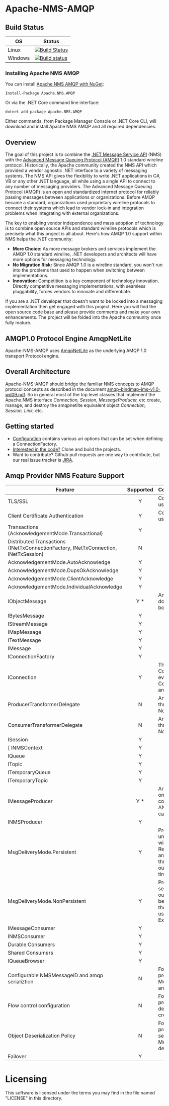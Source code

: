 # Apache-NMS-AMQP

## Build Status

OS | Status
---|---
Linux | [![Build Status](https://travis-ci.com/apache/activemq-nms-amqp.svg?branch=master)](https://travis-ci.com/apache/activemq-nms-amqp)
Windows | [![Build status](https://ci.appveyor.com/api/projects/status/yn2wkhq1nbhkfsur?svg=true)](https://ci.appveyor.com/project/ApacheSoftwareFoundation/activemq-nms-amqp)

### Installing Apache NMS AMQP

You can install [Apache NMS AMQP with NuGet](https://www.nuget.org/packages/Apache.NMS.AMQP):

```
Install-Package Apache.NMS.AMQP
```

Or via the .NET Core command line interface:

```
dotnet add package Apache.NMS.AMQP
```

Either commands, from Package Manager Console or .NET Core CLI, will download and install Apache NMS AMQP and all required dependencies.

## Overview
The goal of this project is to combine the [.NET Message Service API](http://activemq.apache.org/nms/) (NMS) with
the [Advanced Message Queuing Protocol (AMQP)](https://www.amqp.org/) 1.0 standard wireline protocol. Historically, the Apache community created the NMS API which provided a vendor agnostic .NET interface to a variety of messaging systems. The NMS API gives the flexibility to write .NET applications in C#, VB or any other .NET language, all while using a single API to connect to any number of messaging providers. The Advanced Message Queuing Protocol (AMQP) is an open and standardized internet protocol for reliably passing messages between applications or organizations.
Before AMQP became a standard, organizations used proprietary wireline protocols to connect their systems which lead to vendor lock-in and integration problems when integrating with external organizations.

The key to enabling vendor independence and mass adoption of technology is to combine open source APIs and standard wireline protocols which is precisely what this  project is all about.  Here's how AMQP 1.0 support within NMS helps the .NET community:
 - __More Choice:__ As more message brokers and services implement the AMQP 1.0 standard wireline, .NET developers and architects will have more options for messaging technology.
 - __No Migration Risk:__ Since AMQP 1.0 is a wireline standard, you won't run into the problems that used to happen when switching between implementations.
 - __Innovation:__ Competition is a key component of technology innovation. Directly competitive messaging implementations, with seamless pluggability, forces vendors to innovate and differentiate.
 
If you are a .NET developer that doesn't want to be locked into a messaging implementation then get engaged with this project. Here you will find the open source code base and please provide comments and make your own enhancements. The project will be folded into the Apache community once fully mature.


## AMQP1.0 Protocol Engine AmqpNetLite
Apache-NMS-AMQP uses [AmqpNetLite](https://github.com/Azure/amqpnetlite) as the underlying AMQP 1.0 transport Protocol engine. 

## Overall Architecture
Apache-NMS-AMQP should bridge the familiar NMS concepts to AMQP protocol concepts as described in the document [amqp-bindmap-jms-v1.0-wd09.pdf](https://www.oasis-open.org/committees/download.php/60574/amqp-bindmap-jms-v1.0-wd09.pdf).
So in general most of the top level classes that implement the Apache.NMS interface _Connection, Session, MessageProducer,_ etc  create, manage, and destroy the amqpnetlite equivalent object _Connection, Session, Link,_ etc.

## Getting started
- [Configuration](docs/configuration.md) contains various uri options that can be set when defining a ConnectionFactory.
- [Interested in the code?](docs/working_with_code.md) Clone and build the projects.
- Want to contribute? Github pull requests are one way to contribute, but our real issue tracker is [JIRA](https://issues.apache.org/jira/issues/?jql=project%20%3D%20AMQNET%20AND%20component%20%3D%20AMQP).

## Amqp Provider NMS Feature Support

| Feature       | Supported | Comments         |
|---------------|:---------:|:-----------------|
| TLS/SSL       | Y | Configuration is supported using transport properties. |
| Client Certificate Authentication | Y | Configuration is supported using transport properties. |
| Transactions (AcknowledgementMode.Transactional) | Y |
| Distributed Transactions (INetTxConnectionFactory, INetTxConnection, INetTxSession) | N | |
| AcknowledgementMode.AutoAcknowledge | Y | |
| AcknowledgementMode.DupsOkAcknowledge | Y | |
| AcknowledgementMode.ClientAcknowledge | Y | |
| AcknowledgementMode.IndividualAcknowledge | Y | |
| IObjectMessage | Y * | Amqp value object bodies and dotnet serializable object bodies are supported. |
| IBytesMessage | Y | |
| IStreamMessage | Y | |
| IMapMessage | Y | |
| ITextMessage | Y | |
| IMessage | Y | |
| IConnectionFactory | Y | |
| IConnection | Y | The ConnectionInterruptedListener event and the ConnectionResumedListener are not supported. |
| ProducerTransformerDelegate | N | Any member access should throw a NotSupportedException. |
| ConsumerTransformerDelegate | N | Any member access should throw a NotSupportedException. |
| ISession | Y | |
[ INMSContext | Y | |
| IQueue | Y | |
| ITopic | Y | |
| ITemporaryQueue | Y | |
| ITemporaryTopic | Y | |
| IMessageProducer | Y * | Anonymous producers are only supported on connections with the ANONYMOUS-RELAY capability. |
| INMSProducer | Y | |
| MsgDeliveryMode.Persistent | Y | Producers will block on send until an outcome is received or will timeout after waiting the RequestTimeout timespan amount. Exceptions may be throw depending on the outcome or if the producer times out. |
| MsgDeliveryMode.NonPersistent | Y | Producers will not block on send nor expect to receive an outcome. Should an exception be raised from the outcome the exception will be delivered using the the connection ExceptionListener. |
| IMessageConsumer | Y | |
| INMSConsumer | Y | |
| Durable Consumers | Y | |
| Shared Consumers | Y | |
| IQueueBrowser | Y | |
| Configurable NMSMessageID and amqp serializtion | N | For future consideration. The prodiver will generate a MessageID from a sequence and serialize it as a string. |
| Flow control configuration | N | For future consideration. The provider will use amqpnetlite defaults except for initial link credits which is 200. |
| Object Deserialization Policy | N | For future consideration. The provider considers all Dotnet serialized objects in Object Message bodies are safe to deserialize. |
| Failover | Y

# Licensing 

This software is licensed under the terms you may find in the file named "LICENSE" in this directory.
